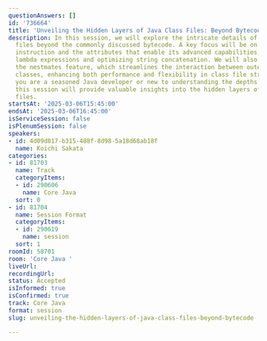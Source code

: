 ```yaml
---
questionAnswers: []
id: '736664'
title: 'Unveiling the Hidden Layers of Java Class Files: Beyond Bytecode'
description: In this session, we will explore the intricate details of Java class
  files beyond the commonly discussed bytecode. A key focus will be on the invokedynamic
  instruction and the attributes that enable its advanced capabilities, such as facilitating
  lambda expressions and optimizing string concatenation. We will also delve into
  the nestmates feature, which streamlines the interaction between outer and inner
  classes, enhancing both performance and flexibility in class file structure. Whether
  you are a seasoned Java developer or new to understanding the depths of the JVM,
  this session will provide valuable insights into the hidden layers of Java class
  files.
startsAt: '2025-03-06T15:45:00'
endsAt: '2025-03-06T16:45:00'
isServiceSession: false
isPlenumSession: false
speakers:
- id: 4d09d817-b315-488f-8d98-5a18d68ab18f
  name: Koichi Sakata
categories:
- id: 81703
  name: Track
  categoryItems:
  - id: 290606
    name: Core Java
  sort: 0
- id: 81704
  name: Session Format
  categoryItems:
  - id: 290619
    name: session
  sort: 1
roomId: 58701
room: 'Core Java '
liveUrl:
recordingUrl:
status: Accepted
isInformed: true
isConfirmed: true
track: Core Java
format: session
slug: unveiling-the-hidden-layers-of-java-class-files-beyond-bytecode

---
```

